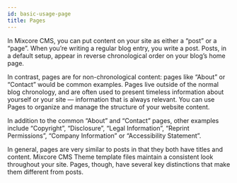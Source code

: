 ```yaml
---
id: basic-usage-page
title: Pages
---
```

In Mixcore CMS, you can put content on your site as either a “post” or a “page”. When you’re writing a regular blog entry, you write a post. Posts, in a default setup, appear in reverse chronological order on your blog’s home page.

In contrast, pages are for non-chronological content: pages like “About” or “Contact” would be common examples. Pages live outside of the normal blog chronology, and are often used to present timeless information about yourself or your site — information that is always relevant. You can use Pages to organize and manage the structure of your website content.

In addition to the common “About” and “Contact” pages, other examples include “Copyright”, “Disclosure”, “Legal Information”, “Reprint Permissions”, “Company Information” or “Accessibility Statement”.

In general, pages are very similar to posts in that they both have titles and content. Mixcore CMS Theme template files maintain a consistent look throughout your site. Pages, though, have several key distinctions that make them different from posts.